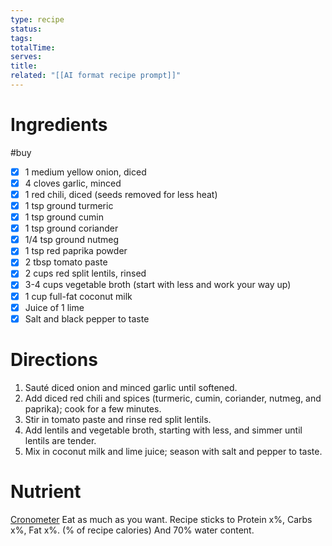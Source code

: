 ```yaml
---
type: recipe
status: 
tags: 
totalTime: 
serves: 
title: 
related: "[[AI format recipe prompt]]"
---
```

# Ingredients
#buy
- [x] 1 medium yellow onion, diced
- [x] 4 cloves garlic, minced
- [x] 1 red chili, diced (seeds removed for less heat)
- [x] 1 tsp ground turmeric
- [x] 1 tsp ground cumin
- [x] 1 tsp ground coriander
- [x] 1/4 tsp ground nutmeg
- [x] 1 tsp red paprika powder
- [x] 2 tbsp tomato paste
- [x] 2 cups red split lentils, rinsed
- [x] 3-4 cups vegetable broth (start with less and work your way up)
- [x] 1 cup full-fat coconut milk
- [x] Juice of 1 lime
- [x] Salt and black pepper to taste
# Directions
1. Sauté diced onion and minced garlic until softened.
2. Add diced red chili and spices (turmeric, cumin, coriander, nutmeg, and paprika); cook for a few minutes.
3. Stir in tomato paste and rinse red split lentils.
4. Add lentils and vegetable broth, starting with less, and simmer until lentils are tender.
5. Mix in coconut milk and lime juice; season with salt and pepper to taste.
# Nutrient
[Cronometer](https://cronometer.com/#custom-meals)
Eat as much as you want.
Recipe sticks to Protein x%, Carbs x%, Fat x%. (% of recipe calories) And 70% water content.